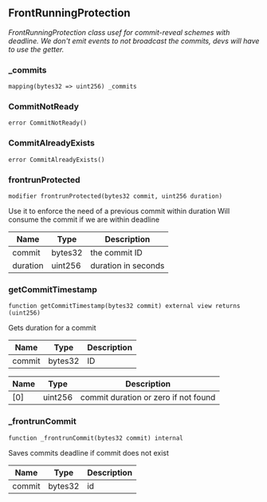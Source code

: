 ## FrontRunningProtection

_FrontRunningProtection class usef for commit-reveal schemes with deadline.
We don't emit events to not broadcast the commits, devs will have to use the getter._

### _commits

```solidity
mapping(bytes32 => uint256) _commits
```

### CommitNotReady

```solidity
error CommitNotReady()
```

### CommitAlreadyExists

```solidity
error CommitAlreadyExists()
```

### frontrunProtected

```solidity
modifier frontrunProtected(bytes32 commit, uint256 duration)
```

Use it to enforce the need of a previous commit within duration
Will consume the commit if we are within deadline

| Name | Type | Description |
| ---- | ---- | ----------- |
| commit | bytes32 | the commit ID |
| duration | uint256 | duration in seconds |

### getCommitTimestamp

```solidity
function getCommitTimestamp(bytes32 commit) external view returns (uint256)
```

Gets duration for a commit

| Name | Type | Description |
| ---- | ---- | ----------- |
| commit | bytes32 | ID |

| Name | Type | Description |
| ---- | ---- | ----------- |
| [0] | uint256 | commit duration or zero if not found |

### _frontrunCommit

```solidity
function _frontrunCommit(bytes32 commit) internal
```

Saves commits deadline if commit does not exist

| Name | Type | Description |
| ---- | ---- | ----------- |
| commit | bytes32 | id |

